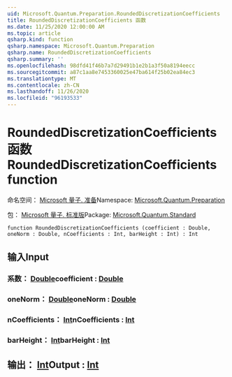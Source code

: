 ```yaml
---
uid: Microsoft.Quantum.Preparation.RoundedDiscretizationCoefficients
title: RoundedDiscretizationCoefficients 函数
ms.date: 11/25/2020 12:00:00 AM
ms.topic: article
qsharp.kind: function
qsharp.namespace: Microsoft.Quantum.Preparation
qsharp.name: RoundedDiscretizationCoefficients
qsharp.summary: ''
ms.openlocfilehash: 98dfd41f46b7a7d29491b1e2b1a3f50a8194eecc
ms.sourcegitcommit: a87c1aa8e7453360025e47ba614f25b02ea84ec3
ms.translationtype: MT
ms.contentlocale: zh-CN
ms.lasthandoff: 11/26/2020
ms.locfileid: "96193533"
---
```

# <a name="roundeddiscretizationcoefficients-function"></a><span data-ttu-id="23943-102">RoundedDiscretizationCoefficients 函数</span><span class="sxs-lookup"><span data-stu-id="23943-102">RoundedDiscretizationCoefficients function</span></span>

<span data-ttu-id="23943-103">命名空间： [Microsoft 量子. 准备](xref:Microsoft.Quantum.Preparation)</span><span class="sxs-lookup"><span data-stu-id="23943-103">Namespace: [Microsoft.Quantum.Preparation](xref:Microsoft.Quantum.Preparation)</span></span>

<span data-ttu-id="23943-104">包： [Microsoft 量子. 标准版](https://nuget.org/packages/Microsoft.Quantum.Standard)</span><span class="sxs-lookup"><span data-stu-id="23943-104">Package: [Microsoft.Quantum.Standard](https://nuget.org/packages/Microsoft.Quantum.Standard)</span></span>




```qsharp
function RoundedDiscretizationCoefficients (coefficient : Double, oneNorm : Double, nCoefficients : Int, barHeight : Int) : Int
```


## <a name="input"></a><span data-ttu-id="23943-105">输入</span><span class="sxs-lookup"><span data-stu-id="23943-105">Input</span></span>

### <a name="coefficient--double"></a><span data-ttu-id="23943-106">系数： [Double](xref:microsoft.quantum.lang-ref.double)</span><span class="sxs-lookup"><span data-stu-id="23943-106">coefficient : [Double](xref:microsoft.quantum.lang-ref.double)</span></span>




### <a name="onenorm--double"></a><span data-ttu-id="23943-107">oneNorm： [Double](xref:microsoft.quantum.lang-ref.double)</span><span class="sxs-lookup"><span data-stu-id="23943-107">oneNorm : [Double](xref:microsoft.quantum.lang-ref.double)</span></span>




### <a name="ncoefficients--int"></a><span data-ttu-id="23943-108">nCoefficients： [Int](xref:microsoft.quantum.lang-ref.int)</span><span class="sxs-lookup"><span data-stu-id="23943-108">nCoefficients : [Int](xref:microsoft.quantum.lang-ref.int)</span></span>




### <a name="barheight--int"></a><span data-ttu-id="23943-109">barHeight： [Int](xref:microsoft.quantum.lang-ref.int)</span><span class="sxs-lookup"><span data-stu-id="23943-109">barHeight : [Int](xref:microsoft.quantum.lang-ref.int)</span></span>





## <a name="output--int"></a><span data-ttu-id="23943-110">输出： [Int](xref:microsoft.quantum.lang-ref.int)</span><span class="sxs-lookup"><span data-stu-id="23943-110">Output : [Int](xref:microsoft.quantum.lang-ref.int)</span></span>

